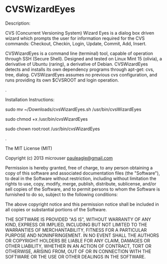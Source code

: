 CVSWizardEyes
=============

Description:

CVS (Concurrent Versioning System) Wizard Eyes is a dialog box driven wizard 
which prompts the user for information required for the CVS commands:
Checkout, Checkin, Login, Update, Commit, Add, Insert.

CVSWizardEyes is a command line (terminal) tool, capable of operation through SSH (Secure Shell).
Designed and tested on Linux Mint 15 (olivia), a derivative of Ubuntu (raring), a derivative of Debian.
CVSWizardEyes detects and installs its own dependency programs through apt-get: cvs, tree, dialog. 
CVSWizardEyes assumes no previous cvs configuration, and runs providing its own $CVSROOT and login operation. 

.

Installation Instructions:

  sudo mv ~/Downloads/cvsWizardEyes.sh /usr/bin/cvsWizardEyes
  
  sudo chmod +x /usr/bin/cvsWizardEyes
  
  sudo chown root:root /usr/bin/cvsWizardEyes
  
  
  .
  

  
  
The MIT License (MIT)

Copyright (c) 2013 microuser pauleagle@gmail.com

Permission is hereby granted, free of charge, to any person obtaining a copy
of this software and associated documentation files (the "Software"), to deal
in the Software without restriction, including without limitation the rights
to use, copy, modify, merge, publish, distribute, sublicense, and/or sell
copies of the Software, and to permit persons to whom the Software is
furnished to do so, subject to the following conditions:

The above copyright notice and this permission notice shall be included in
all copies or substantial portions of the Software.

THE SOFTWARE IS PROVIDED "AS IS", WITHOUT WARRANTY OF ANY KIND, EXPRESS OR
IMPLIED, INCLUDING BUT NOT LIMITED TO THE WARRANTIES OF MERCHANTABILITY,
FITNESS FOR A PARTICULAR PURPOSE AND NONINFRINGEMENT. IN NO EVENT SHALL THE
AUTHORS OR COPYRIGHT HOLDERS BE LIABLE FOR ANY CLAIM, DAMAGES OR OTHER
LIABILITY, WHETHER IN AN ACTION OF CONTRACT, TORT OR OTHERWISE, ARISING FROM,
OUT OF OR IN CONNECTION WITH THE SOFTWARE OR THE USE OR OTHER DEALINGS IN
THE SOFTWARE.

